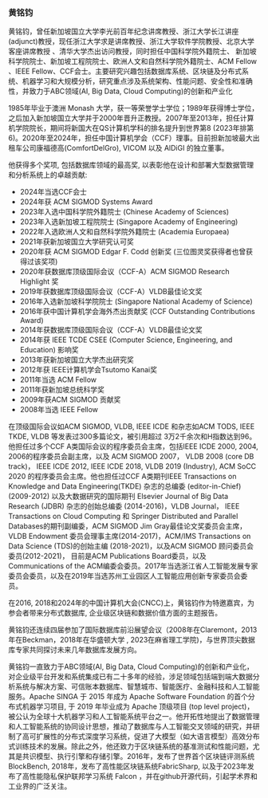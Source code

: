 ### 黄铭钧

黄铭钧，曾任新加坡国立大学李光前百年纪念讲席教授、浙江大学长江讲座(adjunct)教授，现任浙江大学求是讲席教授、浙江大学软件学院教授、北京大学客座讲席教授 、清华大学杰出访问教授，同时担任中国科学院外籍院士、 新加坡科学院院士、新加坡工程院院士、欧洲人文和自然科学院外籍院士、ACM Fellow 、IEEE Fellow、CCF会士。主要研究兴趣包括数据库系统、区块链及分布式系统、机器学习和大规模分析，研究重点涉及系统架构、性能问题、安全性和准确性，并致力于ABC领域(AI, Big Data, Cloud Computing)的创新和产业化

1985年毕业于澳洲 Monash 大学，获一等荣誉学士学位；1989年获得博士学位，之后加入新加坡国立大学并于2000年晋升正教授。2007年至2013年，担任计算机学院院长，期间将新国大在QS计算机学科的排名提升到世界第8 (2023年排第6)。2020年至2024年，担任中国计算机学会（CCF）理事。目前担新加坡最大出租车公司康福德高(ComfortDelGro), VICOM 以及 AlDiGI 的独立董事。

他获得多个奖项, 包括数据库领域的最高奖, 以表彰他在设计和部署大型数据管理和分析系统上的卓越贡献:
- 2024年当选CCF会士
- 2024年获 ACM SIGMOD Systems Award
- 2023年入选中国科学院外籍院士 (Chinese Academy of Sciences)
- 2023年入选新加坡工程院院士 (Singapore Academy of Engineering)
- 2022年入选欧洲人文和自然科学院外籍院士 (Academia Europaea)
- 2021年获新加坡国立大学研究认可奖
- 2020年获 ACM SIGMOD Edgar F. Codd 创新奖 (三位图灵奖获得者也曾获得过该奖项)
- 2020年获数据库顶级国际会议（CCF-A）ACM SIGMOD Research Highlight 奖
- 2019年获数据库顶级国际会议（CCF-A）VLDB最佳论文奖
- 2016年入选新加坡科学院院士 (Singapore National Academy of Science)
- 2016年获中国计算机学会海外杰出贡献奖 (CCF Outstanding Contributions Award)
- 2014年获数据库顶级国际会议（CCF-A）VLDB最佳论文奖
- 2014年获 IEEE TCDE CSEE (Computer Science, Engineering, and Education) 影响奖
- 2013年获新加坡国立大学杰出研究奖
- 2012年获 IEEE计算机学会Tsutomo Kanai奖
- 2011年当选 ACM Fellow
- 2011年获新加坡总统科学奖
- 2009年获ACM SIGMOD 贡献奖
- 2008年当选 IEEE Fellow

在顶级国际会议如ACM SIGMOD, VLDB, IEEE ICDE 和杂志如ACM TODS, IEEE TKDE, VLDB 等发表过300多篇论文，被引用超过 3万2千余次和H指数达到96。他担任过多个CCF A类国际会议的程序委员会主席，包括IEEE ICDE 2000, 2004, 2006的程序委员会副主席，以及 ACM SIGMOD 2007， VLDB 2008 (core DB track)， IEEE ICDE 2012, IEEE ICDE 2018, VLDB 2019 (Industry), ACM SoCC 2020 的程序委员会主席。他也担任过CCF A类期刊IEEE Transactions on Knowledge and Data Engineering(TKDE) 杂志的总编委 (editor-in-Chief) (2009-2012) 以及大数据研究的国际期刊 Elsevier Journal of Big Data Research (JDBR) 杂志的创始总编委 (2014-2016)，VLDB Journal， IEEE Transactions on Cloud Computing 和 Springer Distributed and Parallel Databases的期刊副编委，ACM SIGMOD Jim Gray最佳论文奖委员会主席，VLDB Endowment 委员会理事主席(2014-2017)，ACM/IMS Transactions on Data Science (TDS)的创始主编 (2018-2021)，以及ACM SIGMOD 顾问委员会委员(2012-2021)， 目前是ACM Publications Board委员，以及Communications of the ACM编委会委员。2017年当选浙江省人工智能发展专家委员会委员，以及在2019年当选苏州工业园区人工智能应用创新专家委员会委员。


在2016, 2018和2024年的中国计算机大会(CNCC)上，黄铭钧作为特邀嘉宾，为参会者带来分布式数据库, 企业级区块链和数据价值方面的主题报告。


黄铭钧还连续四届参加了国际数据库前沿展望会议（2008年在Claremont，2013年在Beckman，2018年在华盛顿大学 , 2023在麻省理工学院)，与世界顶尖数据库专家共同探讨未来几年数据库发展方向。


黄铭钧一直致力于ABC领域(AI, Big Data, Cloud Computing)的创新和产业化，对企业级平台开发和系统集成已有二十多年的经验，涉足领域包括端到端大数据分析系统与解决方案、可信账本数据库、智慧城市、智能医疗、金融科技和人工智能服务。Apache SINGA 于 2015 年成为 Apache Software Foundation 的首个分布式机器学习项目, 于 2019 年毕业成为 Apache 顶级项目 (top level project)， 被公认为全球十大机器学习和人工智能系统平台之一。他开拓性地提出了数据管理和人工智能系统的协同设计思想，推动了数据库与人工智能交叉领域的研究，并研制了高可扩展性的分布式深度学习系统，促进了大模型（如大语言模型）高效分布式训练技术的发展。除此之外，他还致力于区块链系统的基准测试和性能问题，尤其是共识模型、执行引擎和存储引擎。2016年，发布了世界首个区块链评测系统BlockBench, 2018年，发布了高性能区块链系统FabricSharp, 以及于2023年发布了高性能隐私保护联邦学习系统 Falcon ，并在github开源代码，引起学术界和工业界的广泛关注。
